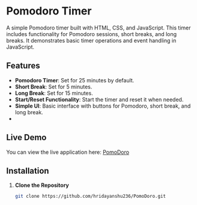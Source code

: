 # Pomodoro Timer

A simple Pomodoro timer built with HTML, CSS, and JavaScript. This timer includes functionality for Pomodoro sessions, short breaks, and long breaks. It demonstrates basic timer operations and event handling in JavaScript.

## Features

- **Pomodoro Timer**: Set for 25 minutes by default.
- **Short Break**: Set for 5 minutes.
- **Long Break**: Set for 15 minutes.
- **Start/Reset Functionality**: Start the timer and reset it when needed.
- **Simple UI**: Basic interface with buttons for Pomodoro, short break, and long break.
- 
## Live Demo
You can view the live application here: [PomoDoro](https://pomo-doro-three.vercel.app/)

## Installation

1. **Clone the Repository**

   ```bash
   git clone https://github.com/hridayanshu236/PomoDoro.git
